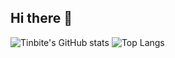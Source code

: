 ## Hi there 👋

![Tinbite's GitHub stats](https://github-readme-stats.vercel.app/api?username=Tinbite-A&show_icons=true&theme=tokyonight)
![Top Langs](https://github-readme-stats.vercel.app/api/top-langs/?username=Tinbite-A&layout=compact)

